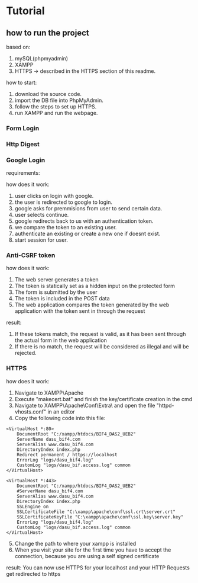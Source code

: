 
# Tutorial

## how to run the project

based on:
1. mySQL(phpmyadmin)
2. XAMPP
3. HTTPS -> described in the HTTPS section of this readme.

how to start:
1. download the source code.
2. import the DB file into PhpMyAdmin.
3. follow the steps to set up HTTPS.
4. run XAMPP and run the webpage.

### Form Login

### Http Digest

### 

### Google Login
requirements:


how does it work:
1. user clicks on login with google.
2. the user is redirected to google to login.
3. google asks for premmisions from user to send certain data.
4. user selects continue.
5. google redirects back to us with an authentication token.
6. we compare the token to an existing user.
7. authenticate an existing or create a new one if doesnt exist.
8. start session for user.

### Anti-CSRF token

how does it work:
1. The web server generates a token
2. The token is statically set as a hidden input on the protected form
3. The form is submitted by the user
4. The token is included in the POST data
5. The web application compares the token generated by the web application with the token sent in through the request

result:
1. If these tokens match, the request is valid, as it has been sent through the actual form in the web application
2. If there is no match, the request will be considered as illegal and will be rejected.

### HTTPS

how does it work:
1. Navigate to XAMPP\Apache
2. Execute "makecert.bat" and finish the key/certificate creation in the cmd
3. Navigate to XAMPP\Apache\Conf\Extra\ and open the file "httpd-vhosts.conf" in an editor
4. Copy the following code into this file:

```
<VirtualHost *:80>
    DocumentRoot "C:/xampp/htdocs/BIF4_DAS2_UEB2"
    ServerName dasu_bif4.com
	ServerAlias www.dasu_bif4.com
	DirectoryIndex index.php
	Redirect permanent / https://localhost
    ErrorLog "logs/dasu_bif4.log"
    CustomLog "logs/dasu_bif.access.log" common
</VirtualHost>
```
```
<VirtualHost *:443>
    DocumentRoot "C:/xampp/htdocs/BIF4_DAS2_UEB2"
    #ServerName dasu_bif4.com
	ServerAlias www.dasu_bif4.com
	DirectoryIndex index.php
	SSLEngine on
	SSLCertificateFile "C:\xampp\apache\conf\ssl.crt\server.crt"
	SSLCertificateKeyFile "C:\xampp\apache\conf\ssl.key\server.key"
    ErrorLog "logs/dasu_bif4.log"
    CustomLog "logs/dasu_bif.access.log" common
</VirtualHost>
```
5. Change the path to where your xampp is installed
6. When you visit your site for the first time you have to accept the connection, because you are using a self signed certificate

result:
You can now use HTTPS for your localhost and your HTTP Requests get redirected to https
